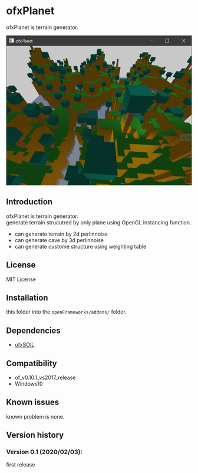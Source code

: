 ofxPlanet
=====================================

ofxPlanet is terrain generator.

![スクリーンショット](ss.png)

Introduction
------------
ofxPlanet is terrain generator.  
generate terrain strucutred by only plane using OpenGL instancing function.  
* can generate terrain by 2d perlinnoise
* can generate cave by 3d perlinnoise
* can generate custome structure using weighting table

License
-------
MIT License

Installation
------------
this folder into the `openFrameworks/addons/` folder.

Dependencies
------------
* [ofxSOIL](https://github.com/desktopgame/ofxSOIL)

Compatibility
------------
* of_v0.10.1_vs2017_release
* Windows10

Known issues
------------
known problem is none.

Version history
------------

### Version 0.1 (2020/02/03):
first release

